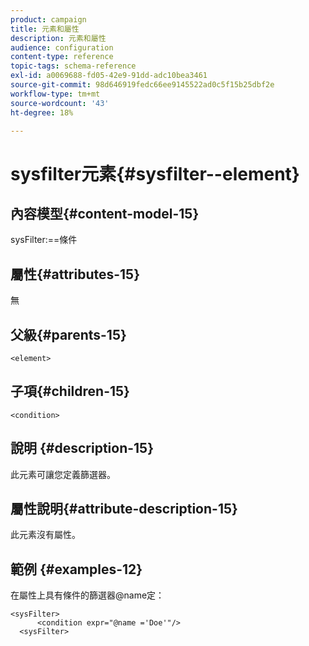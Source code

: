 ```yaml
---
product: campaign
title: 元素和屬性
description: 元素和屬性
audience: configuration
content-type: reference
topic-tags: schema-reference
exl-id: a0069688-fd05-42e9-91dd-adc10bea3461
source-git-commit: 98d646919fedc66ee9145522ad0c5f15b25dbf2e
workflow-type: tm+mt
source-wordcount: '43'
ht-degree: 18%

---
```


# sysfilter元素{#sysfilter--element}

## 內容模型{#content-model-15}

sysFilter:==條件

## 屬性{#attributes-15}

無

## 父級{#parents-15}

`<element>`

## 子項{#children-15}

`<condition>`

## 說明 {#description-15}

此元素可讓您定義篩選器。

## 屬性說明{#attribute-description-15}

此元素沒有屬性。

## 範例 {#examples-12}

在屬性上具有條件的篩選器@name定：

```
<sysFilter>
      <condition expr="@name ='Doe'"/>
  <sysFilter>
```
